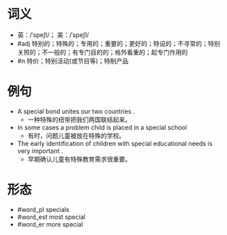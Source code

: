 # 词义
- 英：/ˈspeʃl/； 美：/ˈspeʃl/
- #adj 特别的；特殊的；专用的；重要的；更好的；特设的；不寻常的；特别关照的；不一般的；有专门目的的；格外看重的；起专门作用的
- #n 特价；特别活动(或节目等)；特制产品
# 例句
- A special bond unites our two countries .
	- 一种特殊的纽带把我们两国联结起来。
- In some cases a problem child is placed in a special school
	- 有时，问题儿童被放在特殊的学校。
- The early identification of children with special educational needs is very important .
	- 早期确认儿童有特殊教育需求很重要。
# 形态
- #word_pl specials
- #word_est most special
- #word_er more special
